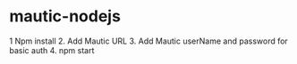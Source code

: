 # mautic-nodejs

1 Npm install
2. Add Mautic URL
3. Add Mautic userName and password for basic auth
4. npm start
